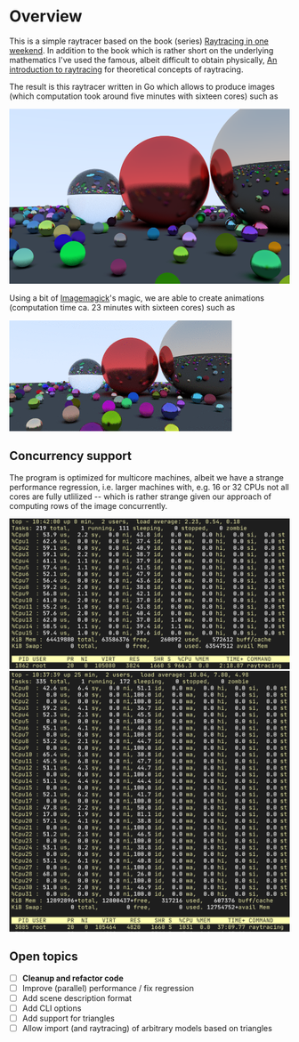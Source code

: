 # Overview

This is a simple raytracer based on the book (series) [Raytracing in one weekend](https://raytracing.github.io/). In addition to the book which is rather short on the underlying mathematics I've used the famous, albeit difficult to obtain physically, [An introduction to raytracing](https://www.realtimerendering.com/raytracing/An-Introduction-to-Ray-Tracing-The-Morgan-Kaufmann-Series-in-Computer-Graphics-.pdf) for theoretical concepts of raytracing.

The result is this raytracer written in Go which allows to produce images (which computation took around five minutes with sixteen cores) such as

![](full.png)

Using a bit of [Imagemagick](https://imagemagick.org/index.php)'s magic, we are able to create animations (computation time ca. 23 minutes with sixteen cores) such as 

![](animation.gif)

## Concurrency support

The program is optimized for multicore machines, albeit we have a strange performance regression, i.e. larger machines with, e.g. 16 or 32 CPUs not all cores are fully utlilized -- which is rather strange given our  approach of computing rows of the image concurrently.

![](parallel-2.png)
![](parallel-1.png)

## Open topics

- [ ] **Cleanup and refactor code**
- [ ] Improve (parallel) performance / fix regression
- [ ] Add scene description format
- [ ] Add CLI options
- [ ] Add support for triangles 
- [ ] Allow import (and raytracing) of arbitrary models based on triangles
